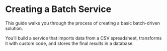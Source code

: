 # Creating a Batch Service

This guide walks you through the process of creating a basic batch-driven solution.

You’ll build a service that imports data from a CSV spreadsheet, transforms it with custom code, and stores the final results in a database.